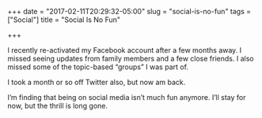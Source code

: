 +++
date = "2017-02-11T20:29:32-05:00"
slug = "social-is-no-fun"
tags = ["Social"]
title = "Social Is No Fun"

+++


I recently re-activated my Facebook account after a few months away. I
missed seeing updates from family members and a few close friends. I
also missed some of the topic-based “groups” I was part of.

I took a month or so off Twitter also, but now am back.

I’m finding that being on social media isn’t much fun anymore. I’ll stay
for now, but the thrill is long gone.
